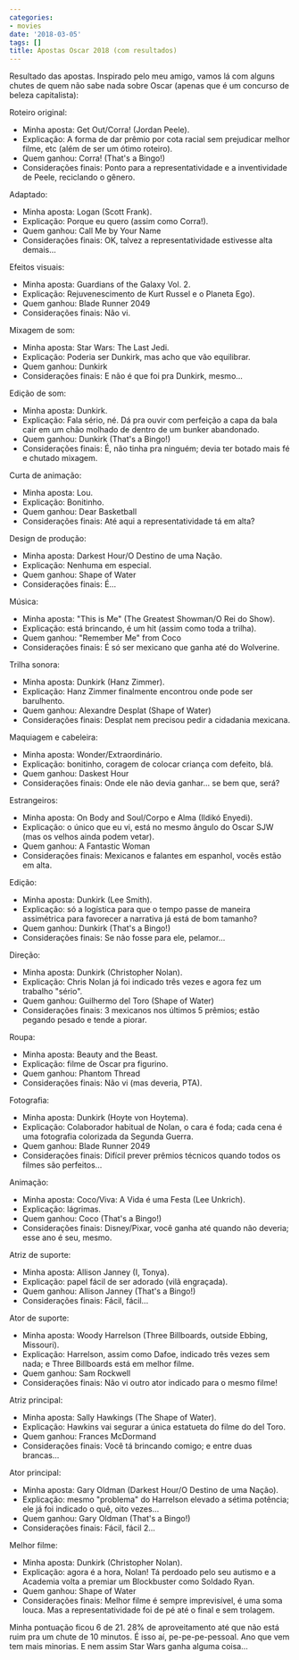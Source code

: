 ```yaml
---
categories:
- movies
date: '2018-03-05'
tags: []
title: Apostas Oscar 2018 (com resultados)
---
```


Resultado das apostas. Inspirado pelo meu amigo, vamos lá com alguns chutes de quem não sabe nada sobre Oscar (apenas que é um concurso de beleza capitalista):

Roteiro original:

 - Minha aposta: Get Out/Corra! (Jordan Peele).
 - Explicação: A forma de dar prêmio por cota racial sem prejudicar melhor filme, etc (além de ser um ótimo roteiro).
 - Quem ganhou: Corra! (That's a Bingo!)
 - Considerações finais: Ponto para a representatividade e a inventividade de Peele, reciclando o gênero.

Adaptado:

 - Minha aposta: Logan (Scott Frank).
 - Explicação: Porque eu quero (assim como Corra!).
 - Quem ganhou: Call Me by Your Name
 - Considerações finais: OK, talvez a representatividade estivesse alta demais...

Efeitos visuais:

 - Minha aposta: Guardians of the Galaxy Vol. 2.
 - Explicação: Rejuvenescimento de Kurt Russel e o Planeta Ego).
 - Quem ganhou: Blade Runner 2049
 - Considerações finais: Não vi.

Mixagem de som:

 - Minha aposta: Star Wars: The Last Jedi.
 - Explicação: Poderia ser Dunkirk, mas acho que vão equilibrar.
 - Quem ganhou: Dunkirk
 - Considerações finais: E não é que foi pra Dunkirk, mesmo...

Edição de som:

 - Minha aposta: Dunkirk.
 - Explicação: Fala sério, né. Dá pra ouvir com perfeição a capa da bala cair em um chão molhado de dentro de um bunker abandonado.
 - Quem ganhou: Dunkirk (That's a Bingo!)
 - Considerações finais: É, não tinha pra ninguém; devia ter botado mais fé e chutado mixagem.

Curta de animação:

 - Minha aposta: Lou.
 - Explicação: Bonitinho.
 - Quem ganhou: Dear Basketball
 - Considerações finais: Até aqui a representatividade tá em alta?

Design de produção:

 - Minha aposta: Darkest Hour/O Destino de uma Nação.
 - Explicação: Nenhuma em especial.
 - Quem ganhou: Shape of Water
 - Considerações finais: É...

Música:

 - Minha aposta: "This is Me" (The Greatest Showman/O Rei do Show).
 - Explicação: está brincando, é um hit (assim como toda a trilha).
 - Quem ganhou: "Remember Me" from Coco
 - Considerações finais: É só ser mexicano que ganha até do Wolverine.

Trilha sonora:

 - Minha aposta: Dunkirk (Hanz Zimmer).
 - Explicação: Hanz Zimmer finalmente encontrou onde pode ser barulhento.
 - Quem ganhou: Alexandre Desplat (Shape of Water)
 - Considerações finais: Desplat nem precisou pedir a cidadania mexicana.

Maquiagem e cabeleira:

 - Minha aposta: Wonder/Extraordinário.
 - Explicação: bonitinho, coragem de colocar criança com defeito, blá.
 - Quem ganhou: Daskest Hour
 - Considerações finais: Onde ele não devia ganhar... se bem que, será?

Estrangeiros:

 - Minha aposta: On Body and Soul/Corpo e Alma (Ildikó Enyedi).
 - Explicação: o único que eu vi, está no mesmo ângulo do Oscar SJW (mas os velhos ainda podem vetar).
 - Quem ganhou: A Fantastic Woman
 - Considerações finais: Mexicanos e falantes em espanhol, vocês estão em alta.

Edição:

 - Minha aposta: Dunkirk (Lee Smith).
 - Explicação: só a logística para que o tempo passe de maneira assimétrica para favorecer a narrativa já está de bom tamanho?
 - Quem ganhou: Dunkirk (That's a Bingo!)
 - Considerações finais: Se não fosse para ele, pelamor...

Direção:

 - Minha aposta: Dunkirk (Christopher Nolan).
 - Explicação: Chris Nolan já foi indicado três vezes e agora fez um trabalho "sério".
 - Quem ganhou: Guilhermo del Toro (Shape of Water)
 - Considerações finais: 3 mexicanos nos últimos 5 prêmios; estão pegando pesado e tende a piorar.

Roupa:

 - Minha aposta: Beauty and the Beast.
 - Explicação: filme de Oscar pra figurino.
 - Quem ganhou: Phantom Thread
 - Considerações finais: Não vi (mas deveria, PTA).

Fotografia:

 - Minha aposta: Dunkirk (Hoyte von Hoytema).
 - Explicação: Colaborador habitual de Nolan, o cara é foda; cada cena é uma fotografia colorizada da Segunda Guerra.
 - Quem ganhou: Blade Runner 2049
 - Considerações finais: Difícil prever prêmios técnicos quando todos os filmes são perfeitos...

Animação:

 - Minha aposta: Coco/Viva: A Vida é uma Festa (Lee Unkrich).
 - Explicação: lágrimas.
 - Quem ganhou: Coco (That's a Bingo!)
 - Considerações finais: Disney/Pixar, você ganha até quando não deveria; esse ano é seu, mesmo.

Atriz de suporte:

 - Minha aposta: Allison Janney (I, Tonya).
 - Explicação: papel fácil de ser adorado (vilã engraçada).
 - Quem ganhou: Allison Janney (That's a Bingo!)
 - Considerações finais: Fácil, fácil...

Ator de suporte:

 - Minha aposta: Woody Harrelson (Three Billboards, outside Ebbing, Missouri).
 - Explicação: Harrelson, assim como Dafoe, indicado três vezes sem nada; e Three Billboards está em melhor filme.
 - Quem ganhou: Sam Rockwell
 - Considerações finais: Não vi outro ator indicado para o mesmo filme!

Atriz principal:

 - Minha aposta: Sally Hawkings (The Shape of Water).
 - Explicação: Hawkins vai segurar a única estatueta do filme do del Toro.
 - Quem ganhou: Frances McDormand
 - Considerações finais: Você tá brincando comigo; e entre duas brancas...

Ator principal:

 - Minha aposta: Gary Oldman (Darkest Hour/O Destino de uma Nação).
 - Explicação: mesmo "problema" do Harrelson elevado a sétima potência; ele já foi indicado o quê, oito vezes...
 - Quem ganhou: Gary Oldman (That's a Bingo!)
 - Considerações finais: Fácil, fácil 2...

Melhor filme:

 - Minha aposta: Dunkirk (Christopher Nolan).
 - Explicação: agora é a hora, Nolan! Tá perdoado pelo seu autismo e a Academia volta a premiar um Blockbuster como Soldado Ryan.
 - Quem ganhou: Shape of Water
 - Considerações finais: Melhor filme é sempre imprevisível, é uma soma louca. Mas a representatividade foi de pé até o final e sem trolagem.

Minha pontuação ficou 6 de 21. 28% de aproveitamento até que não está ruim pra um chute de 10 minutos. É isso aí, pe-pe-pe-pessoal. Ano que vem tem mais minorias. E nem assim Star Wars ganha alguma coisa...